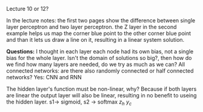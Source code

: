 Lecture 10 or 12?

In the lecture notes: the first two pages show the difference between single layer perceptron and two layer perceptron. the Z layer in the second example helps us map the corner blue point to the other corner blue point and than it lets us draw a line on it, resulting in a linear system solution.

**Questions:** 
	I thought in each layer each node had its own bias, not a single bias for the whole layer.
	Isn't the domain of solutions so big?, then how do we find how many layers are needed, do we try as much as we can?
	All connected networks: are there also randomly connected or half connected networks?
	Yes: CNN and RNN

The hidden layer's function must be non-linear, why?
	Because if both layers are linear the output layer will also be linear, resulting in no benefit to useing the hidden layer.
	s1-> sigmoid, s2 -> softmax
	$z_h$                   $y_c$
	




